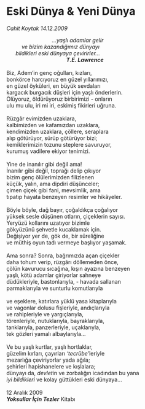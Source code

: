 # Eski Dünya & Yeni Dünya

*Cahit Koytak 14.12.2009*

<div class="taraf_structure_2col_1zq">
<div class="margen_n">



 <p><i>                              …yaşlı adamlar gelir <br/>          ve bizim kazandığımız dünyayı <br/>      bildikleri eski dünyaya çevirirler… <b><br/>                                               T.E. Lawrence</b></i> <br/><br/>Biz, Adem’in genç oğulları, kızları, <br/>bonkörce harcıyoruz en güzel yıllarımızı, <br/>en güzel öyküleri, en büyük sevdaları <br/>kargacık burgacık düşleri için yaşlı önderlerin. <br/>Ölüyoruz, öldürüyoruz birbirimizi - onların <br/>ulu mu ulu, iri mi iri, eskimiş fikirleri uğruna. <br/><br/>Rüzgâr evimizden uzaklara, <br/>kalbimizden ve kafamızdan uzaklara, <br/>kendimizden uzaklara, çöllere, seraplara <br/>alıp götürüyor, sürüp götürüyor bizi; <br/>kemiklerimizin tozunu steplere savuruyor, <br/>kurumuş vadilere ekiyor tenimizi. <br/><br/>Yine de inanılır gibi değil ama! <br/>İnanılır gibi değil, toprağı delip çıkıyor <br/>bizim genç ölülerimizden filizlenen <br/>küçük, yalın, ama dipdiri düşünceler; <br/>çimen çiçek gibi fani, mevsimlik, ama <br/>tıpatıp hayata benzeyen resimler ve hikâyeler. <br/><br/>Böyle böyle, dağ bayır, çoğaldıkça çoğalıyor <br/>yüksek sesle düşünen otların, çiçeklerin sayısı. <br/>Yeryüzü kollarını uzatıyor bizimle <br/>gökyüzünü şehvetle kucaklamak için. <br/>Değişiyor yer de, gök de, bir süreliğine <br/>ve müthiş oyun tadı vermeye başlıyor yaşamak. <br/><br/>Ama sonra? Sonra, bağrımızda açan çiçekler <br/>daha tohum verip, rüzgârı döllemeden önce, <br/>çölün kavurucu sıcağına, kışın ayazına benzeyen <br/>yaşlı, kötü adamlar giriyorlar sahneye <br/>düdükleriyle, bastonlarıyla, - havada sallanan <br/>parmaklarıyla ve sunturlu komutlarıyla <br/><br/>ve eşeklere, katırlara yüklü yasa kitaplarıyla <br/>ve vagonlar dolusu fişleriyle, andıçlarıyla <br/>ve rahipleriyle ve yargıçlarıyla, <br/>törenleriyle, nutuklarıyla, bayraklarıyla, <br/>tanklarıyla, panzerleriyle, uçaklarıyla, <br/>tek gözleri yamalı albaylarıyla… <br/><br/>Ve bu yaşlı kurtlar, yaşlı hortlaklar, <br/>güzelim kırları, çayırları <i>‘tecrübe’</i>leriyle <br/>mezarlığa çeviriyorlar yada ağıla; <br/>şehirleri hapishanelere ve kışlalara; <br/>dünyayı da, <i>devlet</i>in ve zorbalığın<i> </i>icadından bu yana <i><br/>iyi bildikleri</i> ve kolay güttükleri eski dünyaya… <br/><br/>12 Aralık 2009<b><i> <br/>Yoksullar İçin Tezler</i></b> Kitabı</p>
<br/>
<br/>
<br/>



<br/>


<div id="taraf_not">
</div>

</div>


</div>
